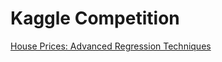 # Kaggle Competition
 [House Prices: Advanced Regression Techniques](https://www.kaggle.com/c/house-prices-advanced-regression-techniques)
 
 
